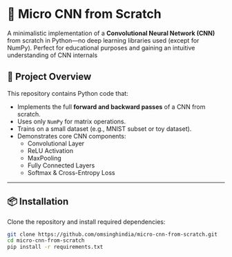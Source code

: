 # 🧠 Micro CNN from Scratch

A minimalistic implementation of a **Convolutional Neural Network (CNN)** from scratch in Python—no deep learning libraries used (except for NumPy). Perfect for educational purposes and gaining an intuitive understanding of CNN internals

## 🚀 Project Overview

This repository contains Python code that:

- Implements the full **forward and backward passes** of a CNN from scratch.
- Uses only `NumPy` for matrix operations.
- Trains on a small dataset (e.g., MNIST subset or toy dataset).
- Demonstrates core CNN components:
  - Convolutional Layer
  - ReLU Activation
  - MaxPooling
  - Fully Connected Layers
  - Softmax & Cross-Entropy Loss

---

## 📦 Installation

Clone the repository and install required dependencies:

```bash
git clone https://github.com/omsinghindia/micro-cnn-from-scratch.git
cd micro-cnn-from-scratch
pip install -r requirements.txt

